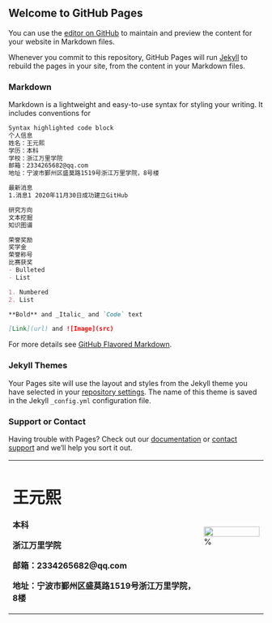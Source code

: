 ## Welcome to GitHub Pages

You can use the [editor on GitHub](https://github.com/moranwyx/moranwyx.github.com/edit/main/index.md) to maintain and preview the content for your website in Markdown files.

Whenever you commit to this repository, GitHub Pages will run [Jekyll](https://jekyllrb.com/) to rebuild the pages in your site, from the content in your Markdown files.

### Markdown

Markdown is a lightweight and easy-to-use syntax for styling your writing. It includes conventions for

```markdown
Syntax highlighted code block
个人信息
姓名：王元熙
学历：本科
学校：浙江万里学院
邮箱：2334265682@qq.com
地址：宁波市鄞州区盛莫路1519号浙江万里学院，8号楼

最新消息
1.消息1 2020年11月30日成功建立GitHub

研究方向
文本挖掘
知识图谱

荣誉奖励
奖学金
荣誉称号
比赛获奖
- Bulleted
- List

1. Numbered
2. List

**Bold** and _Italic_ and `Code` text

[Link](url) and ![Image](src)
```

For more details see [GitHub Flavored Markdown](https://guides.github.com/features/mastering-markdown/).

### Jekyll Themes

Your Pages site will use the layout and styles from the Jekyll theme you have selected in your [repository settings](https://github.com/moranwyx/moranwyx.github.com/settings). The name of this theme is saved in the Jekyll `_config.yml` configuration file.

### Support or Contact

Having trouble with Pages? Check out our [documentation](https://docs.github.com/categories/github-pages-basics/) or [contact support](https://github.com/contact) and we’ll help you sort it out.
<table border="0">
  <tr>
    <td width="75%">
      <h1>王元熙</h1>
      <p><b>本科</b></p>
      <p><b>浙江万里学院</b></p>
      <p><b>邮箱：2334265682@qq.com</b></p>
      <p><b>地址：宁波市鄞州区盛莫路1519号浙江万里学院，8楼</b></p>
    </td>
    <td width="25%">
      <img src="/zhengjianzhao.jpg" width="100%">      % 
    </td>
  </tr>
</table>
